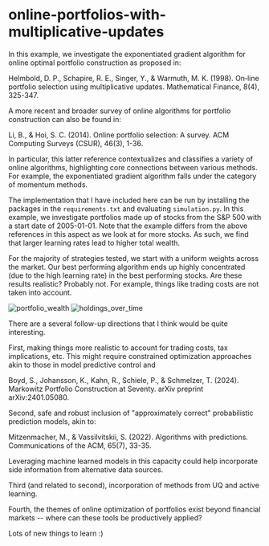 # online-portfolios-with-multiplicative-updates

In this example, we investigate the exponentiated gradient algorithm for online optimal portfolio construction as proposed in:

Helmbold, D. P., Schapire, R. E., Singer, Y., & Warmuth, M. K. (1998). On‐line portfolio selection using multiplicative updates. Mathematical Finance, 8(4), 325-347.

A more recent and broader survey of online algorithms for portfolio construction can also be found in:

Li, B., & Hoi, S. C. (2014). Online portfolio selection: A survey. ACM Computing Surveys (CSUR), 46(3), 1-36.

In particular, this latter reference contextualizes and classifies a variety of online algorithms, highlighting core connections between various methods. For example, the exponentiated gradient algorithm falls under the category of momentum methods.

The implementation that I have included here can be run by installing the packages in the `requirements.txt` and evaluating `simulation.py`. In this example, we investigate portfolios made up of stocks from the S&P 500 with a start date of 2005-01-01. Note that the example differs from the above references in this aspect as we look at for more stocks. As such, we find that larger learning rates lead to higher total wealth.

For the majority of strategies tested, we start with a uniform weights across the market. Our best performing algorithm ends up highly concentrated (due to the high learning rate) in the best performing stocks. Are these results realistic? Probably not. For example, things like trading costs are not taken into account.

![portfolio_wealth](https://github.com/user-attachments/assets/4495e26e-5684-49a6-a193-cae2cfb66134)
![holdings_over_time](https://github.com/user-attachments/assets/c8d15999-57b1-4661-9a02-e41b9602459c)

There are a several follow-up directions that I think would be quite interesting.

First, making things more realistic to account for trading costs, tax implications, etc. This might require constrained optimization approaches akin to those in model predictive control and

Boyd, S., Johansson, K., Kahn, R., Schiele, P., & Schmelzer, T. (2024). Markowitz Portfolio Construction at Seventy. arXiv preprint arXiv:2401.05080.

Second, safe and robust inclusion of "approximately correct" probabilistic prediction models, akin to:

Mitzenmacher, M., & Vassilvitskii, S. (2022). Algorithms with predictions. Communications of the ACM, 65(7), 33-35.

Leveraging machine learned models in this capacity could help incorporate side information from alternative data sources.

Third (and related to second), incorporation of methods from UQ and active learning.

Fourth, the themes of online optimization of portfolios exist beyond financial markets -- where can these tools be productively applied?

Lots of new things to learn :)
